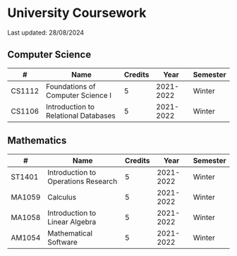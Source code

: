# University Coursework

Last updated: 28/08/2024

## Computer Science
| # | Name | Credits | Year | Semester |
| ----- | ----- | -- | ---- | ---- |
CS1112 | Foundations of Computer Science I | 5 | 2021-2022 | Winter
CS1106 | Introduction to Relational Databases | 5 | 2021-2022 | Winter

## Mathematics
| # | Name | Credits | Year | Semester |
| ----- | ----- | -- | ---- | ---- |
ST1401 | Introduction to Operations Research | 5 | 2021-2022 | Winter
MA1059 | Calculus | 5 | 2021-2022 | Winter
MA1058 | Introduction to Linear Algebra | 5 | 2021-2022 | Winter
AM1054 | Mathematical Software | 5 | 2021-2022 | Winter

<!--- Code | Name | 5 | 202X-202Y | Semester --->
